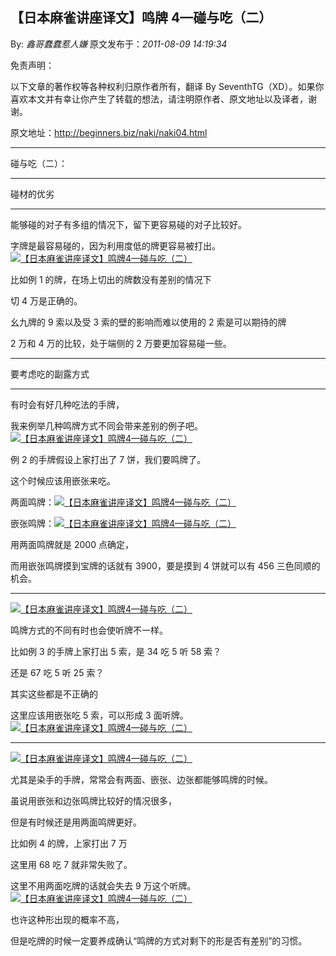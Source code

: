 ## 【日本麻雀讲座译文】鸣牌 4—碰与吃（二）

By: _鑫哥蠢蠢惹人嫌_ 原文发布于：_2011-08-09 14:19:34_

免责声明：

以下文章的著作权等各种权利归原作者所有，翻译 By
SeventhTG（XD）。如果你喜欢本文并有幸让你产生了转载的想法，请注明原作者、原文地址以及译者，谢谢。

原文地址：http://beginners.biz/naki/naki04.html

---

碰与吃（二）：

---

碰材的优劣

---

能够碰的对子有多组的情况下，留下更容易碰的对子比较好。

字牌是最容易碰的，因为利用度低的牌更容易被打出。
[![【日本麻雀讲座译文】鸣牌4—碰与吃（二）](http://s11.sinaimg.cn/middle/7f78b76fgaa0c645ac35a&690)](http://photo.blog.sina.com.cn/showpic.html#blogid=7f78b76f0100v2vn&url=http://s11.sinaimg.cn/orignal/7f78b76fgaa0c645ac35a)

比如例 1 的牌，在场上切出的牌数没有差别的情况下

切 4 万是正确的。

幺九牌的 9 索以及受 3 索的壁的影响而难以使用的 2 索是可以期待的牌

2 万和 4 万的比较，处于端侧的 2 万要更加容易碰一些。

---

要考虑吃的副露方式

---

有时会有好几种吃法的手牌，

我来例举几种鸣牌方式不同会带来差别的例子吧。
[![【日本麻雀讲座译文】鸣牌4—碰与吃（二）](http://s3.sinaimg.cn/middle/7f78b76fgaa0c90082882&690)](http://photo.blog.sina.com.cn/showpic.html#blogid=7f78b76f0100v2vn&url=http://s3.sinaimg.cn/orignal/7f78b76fgaa0c90082882)

例 2 的手牌假设上家打出了 7 饼，我们要鸣牌了。

这个时候应该用嵌张来吃。

两面鸣牌：[![【日本麻雀讲座译文】鸣牌4—碰与吃（二）](http://s7.sinaimg.cn/middle/7f78b76fgaa0c99636346&690)](http://photo.blog.sina.com.cn/showpic.html#blogid=7f78b76f0100v2vn&url=http://s7.sinaimg.cn/orignal/7f78b76fgaa0c99636346)

嵌张鸣牌：[![【日本麻雀讲座译文】鸣牌4—碰与吃（二）](http://s7.sinaimg.cn/middle/7f78b76fgaa0c9be74446&690)](http://photo.blog.sina.com.cn/showpic.html#blogid=7f78b76f0100v2vn&url=http://s7.sinaimg.cn/orignal/7f78b76fgaa0c9be74446)

用两面鸣牌就是 2000 点确定，

而用嵌张鸣牌摸到宝牌的话就有 3900，要是摸到 4 饼就可以有 456 三色同顺的机会。

---

[![【日本麻雀讲座译文】鸣牌4—碰与吃（二）](http://s10.sinaimg.cn/middle/7f78b76fgaa0cad51b499&690)](http://photo.blog.sina.com.cn/showpic.html#blogid=7f78b76f0100v2vn&url=http://s10.sinaimg.cn/orignal/7f78b76fgaa0cad51b499)

鸣牌方式的不同有时也会使听牌不一样。

比如例 3 的手牌上家打出 5 索，是 34 吃 5 听 58 索？

还是 67 吃 5 听 25 索？

其实这些都是不正确的

这里应该用嵌张吃 5 索，可以形成 3 面听牌。
[![【日本麻雀讲座译文】鸣牌4—碰与吃（二）](http://s7.sinaimg.cn/middle/7f78b76fgaa0ccacfcef6&690)](http://photo.blog.sina.com.cn/showpic.html#blogid=7f78b76f0100v2vn&url=http://s7.sinaimg.cn/orignal/7f78b76fgaa0ccacfcef6)

---

[![【日本麻雀讲座译文】鸣牌4—碰与吃（二）](http://s16.sinaimg.cn/middle/7f78b76fgaa0cbb5f698f&690)](http://photo.blog.sina.com.cn/showpic.html#blogid=7f78b76f0100v2vn&url=http://s16.sinaimg.cn/orignal/7f78b76fgaa0cbb5f698f)

尤其是染手的手牌，常常会有两面、嵌张、边张都能够鸣牌的时候。

虽说用嵌张和边张鸣牌比较好的情况很多，

但是有时候还是用两面鸣牌更好。

比如例 4 的牌，上家打出 7 万

这里用 68 吃 7 就非常失败了。

这里不用两面吃牌的话就会失去 9 万这个听牌。
[![【日本麻雀讲座译文】鸣牌4—碰与吃（二）](http://s6.sinaimg.cn/middle/7f78b76fgaa0cd9d63d65&690)](http://photo.blog.sina.com.cn/showpic.html#blogid=7f78b76f0100v2vn&url=http://s6.sinaimg.cn/orignal/7f78b76fgaa0cd9d63d65)

也许这种形出现的概率不高，

但是吃牌的时候一定要养成确认“鸣牌的方式对剩下的形是否有差别”的习惯。
